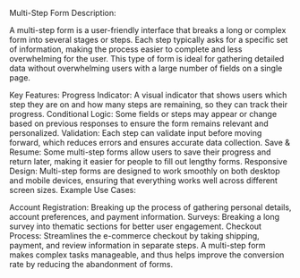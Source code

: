 Multi-Step Form Description:

A multi-step form is a user-friendly interface that breaks a long or complex form into several stages or steps. Each step typically asks for a specific set of information, making the process easier to complete and less overwhelming for the user. This type of form is ideal for gathering detailed data without overwhelming users with a large number of fields on a single page.

Key Features:
Progress Indicator: A visual indicator that shows users which step they are on and how many steps are remaining, so they can track their progress.
Conditional Logic: Some fields or steps may appear or change based on previous responses to ensure the form remains relevant and personalized.
Validation: Each step can validate input before moving forward, which reduces errors and ensures accurate data collection.
Save & Resume: Some multi-step forms allow users to save their progress and return later, making it easier for people to fill out lengthy forms.
Responsive Design: Multi-step forms are designed to work smoothly on both desktop and mobile devices, ensuring that everything works well across different screen sizes.
Example Use Cases:

Account Registration: Breaking up the process of gathering personal details, account preferences, and payment information.
Surveys: Breaking a long survey into thematic sections for better user engagement.
Checkout Process: Streamlines the e-commerce checkout by taking shipping, payment, and review information in separate steps.
A multi-step form makes complex tasks manageable, and thus helps improve the conversion rate by reducing the abandonment of forms.
